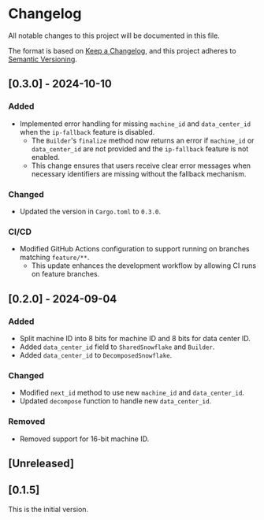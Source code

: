 # Changelog

All notable changes to this project will be documented in this file.

The format is based on [Keep a Changelog](https://keepachangelog.com/en/1.0.0/),
and this project adheres to [Semantic Versioning](https://semver.org/spec/v2.0.0.html).

## [0.3.0] - 2024-10-10

### Added

- Implemented error handling for missing `machine_id` and `data_center_id` when the `ip-fallback` feature is disabled.
    - The `Builder`'s `finalize` method now returns an error if `machine_id` or
      `data_center_id` are not provided and the `ip-fallback` feature is not enabled.
    - This change ensures that users receive clear error messages when necessary identifiers are missing without the fallback mechanism.

### Changed

- Updated the version in `Cargo.toml` to `0.3.0`.

### CI/CD

- Modified GitHub Actions configuration to support running on branches matching `feature/**`.
    - This update enhances the development workflow by allowing CI runs on feature branches.

## [0.2.0] - 2024-09-04

### Added

- Split machine ID into 8 bits for machine ID and 8 bits for data center ID.
- Added `data_center_id` field to `SharedSnowflake` and `Builder`.
- Added `data_center_id` to `DecomposedSnowflake`.

### Changed

- Modified `next_id` method to use new `machine_id` and `data_center_id`.
- Updated `decompose` function to handle new `data_center_id`.

### Removed

- Removed support for 16-bit machine ID.

## [Unreleased]

## [0.1.5]

This is the initial version.

[0.1.0]: https://github.com/houseme/snowflake-rs/releases/tag/v0.1.5


